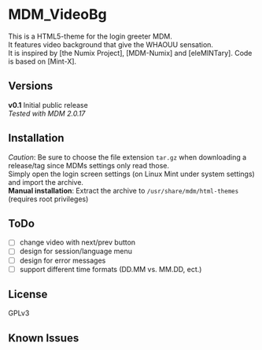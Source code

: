 # MDM_VideoBg

This is a HTML5-theme for the login greeter MDM.  
It features video background that give the WHAOUU sensation.  
It is inspired by [the Numix Project], [MDM-Numix] and [eleMINTary]. Code is based on [Mint-X].

## Versions

**v0.1** 
Initial public release  
*Tested with MDM 2.0.17*

## Installation

*Caution*: Be sure to choose the file extension `tar.gz`  when downloading a release/tag since MDMs settings only read those.  
Simply open the login screen settings (on Linux Mint under system settings) and import the archive.  
**Manual installation**: Extract the archive to `/usr/share/mdm/html-themes` (requires root privileges)

## ToDo

- [ ] change video with next/prev button
- [ ] design for session/language menu
- [ ] design for error messages
- [ ] support different time formats (DD.MM vs. MM.DD, ect.)

## License

GPLv3

## Known Issues
